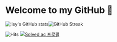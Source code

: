 # Welcome to my GitHub 👋

![lisy's GitHub stats](https://github-readme-stats.vercel.app/api?username=lisy0123&show_icons=true&theme=react)![GitHub Streak](https://github-readme-streak-stats.herokuapp.com?user=lisy0123&theme=react&hide_border=false&date_format=M%20j%5B%2C%20Y%5D)



![Hits](https://hits.seeyoufarm.com/api/count/incr/badge.svg?url=https%3A%2F%2Fgithub.com%2Flisy0123&count_bg=%237AD138&title_bg=%23555555&icon=github.svg&icon_color=%23E7E7E7&title=Profile+Views&edge_flat=false) [![Solved.ac 프로필](http://mazassumnida.wtf/api/mini/generate_badge?boj=leesese&cache=c)](https://github.com/lisy0123/Study/tree/master/ETC/baekjoon)

